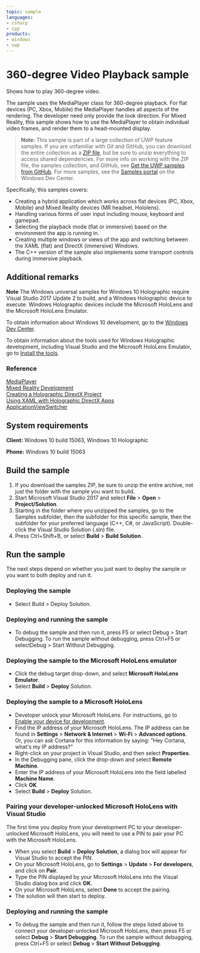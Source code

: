 ```yaml
---
topic: sample
languages:
- csharp
- cpp
products:
- windows
- uwp
---
```


<!---
  category: AudioVideoAndCamera
  samplefwlink: http://go.microsoft.com/fwlink/p/?LinkId=853072
--->

# 360-degree Video Playback sample

Shows how to play 360-degree video.

The sample uses the MediaPlayer class for 360-degree playback.
For flat devices (PC, Xbox, Mobile) the MediaPlayer handles all aspects of the rendering.
The developer need only provide the look direction.
For Mixed Reality, this sample shows how to use
the MediaPlayer to obtain individual video frames, and render them to a head-mounted display.

> **Note:** This sample is part of a large collection of UWP feature samples. 
> If you are unfamiliar with Git and GitHub, you can download the entire collection as a 
> [ZIP file](https://github.com/Microsoft/Windows-universal-samples/archive/master.zip), but be 
> sure to unzip everything to access shared dependencies. For more info on working with the ZIP file, 
> the samples collection, and GitHub, see [Get the UWP samples from GitHub](https://aka.ms/ovu2uq). 
> For more samples, see the [Samples portal](https://aka.ms/winsamples) on the Windows Dev Center. 

Specifically, this samples covers:

- Creating a hybrid application which works across flat devices (PC, Xbox, Mobile) and Mixed Reality devices (MR headset, Hololens).
- Handling various forms of user input including mouse, keyboard and gamepad.
- Selecting the playback mode (flat or immersive) based on the environment the app is running in.
- Creating multiple windows or views of the app and switching between the XAML (flat) and DirectX (immersive) Windows.
- The C++ version of the sample also implements some transport controls during immersive playback.

## Additional remarks

**Note** The Windows universal samples for Windows 10 Holographic require Visual Studio 2017 Update 2
to build, and a Windows Holographic device to execute. Windows Holographic devices include the
Microsoft HoloLens and the Microsoft HoloLens Emulator.

To obtain information about Windows 10 development, go to the [Windows Dev Center](http://go.microsoft.com/fwlink/?LinkID=532421).

To obtain information about the tools used for Windows Holographic development, including
Visual Studio and the Microsoft HoloLens Emulator, go to
[Install the tools](https://developer.microsoft.com/windows/mixed-reality/install_the_tools).

### Reference
[MediaPlayer](https://docs.microsoft.com/en-us/uwp/api/windows.media.playback.mediaplayer)  
[Mixed Reality Development](https://developer.microsoft.com/en-us/windows/mixed-reality/development)  
[Creating a Holographic DirextX Project](https://developer.microsoft.com/en-us/windows/mixed-reality/creating_a_holographic_directx_project)  
[Using XAML with Holographic DirectX Apps](https://developer.microsoft.com/en-us/windows/mixed-reality/using_xaml_with_holographic_directx_apps)  
[ApplicationViewSwitcher](http://msdn.microsoft.com/library/windows/apps/dn281094)  

## System requirements

**Client:** Windows 10 build 15063, Windows 10 Holographic

**Phone:** Windows 10 build 15063

## Build the sample

1. If you download the samples ZIP, be sure to unzip the entire archive, not just the folder with
   the sample you want to build.
2. Start Microsoft Visual Studio 2017 and select **File** \> **Open** \> **Project/Solution**.
3. Starting in the folder where you unzipped the samples, go to the Samples subfolder, then the
   subfolder for this specific sample, then the subfolder for your preferred language (C++, C#, or
   JavaScript). Double-click the Visual Studio Solution (.sln) file.
4. Press Ctrl+Shift+B, or select **Build** \> **Build Solution**.

## Run the sample

The next steps depend on whether you just want to deploy the sample or you want to both deploy and
run it.

### Deploying the sample

- Select Build > Deploy Solution. 

### Deploying and running the sample

- To debug the sample and then run it, press F5 or select Debug >  Start Debugging. To run the sample without debugging, press Ctrl+F5 or selectDebug > Start Without Debugging. 

### Deploying the sample to the Microsoft HoloLens emulator

- Click the debug target drop-down, and select **Microsoft HoloLens Emulator**.
- Select **Build** \> **Deploy** Solution.

### Deploying the sample to a Microsoft HoloLens

- Developer unlock your Microsoft HoloLens. For instructions, go to
  [Enable your device for development](https://msdn.microsoft.com/windows/uwp/get-started/enable-your-device-for-development#enable-your-windows-10-devices).
- Find the IP address of your Microsoft HoloLens. The IP address can be found in **Settings**
  \> **Network & Internet** \> **Wi-Fi** \> **Advanced options**. Or, you can ask Cortana for this
  information by saying: "Hey Cortana, what's my IP address?"
- Right-click on your project in Visual Studio, and then select **Properties**.
- In the Debugging pane, click the drop-down and select **Remote Machine**.
- Enter the IP address of your Microsoft HoloLens into the field labelled **Machine Name**.
- Click **OK**.
- Select **Build** \> **Deploy** Solution.

### Pairing your developer-unlocked Microsoft HoloLens with Visual Studio

The first time you deploy from your development PC to your developer-unlocked Microsoft HoloLens,
you will need to use a PIN to pair your PC with the Microsoft HoloLens.
- When you select **Build** \> **Deploy Solution**, a dialog box will appear for Visual Studio to
  accept the PIN.
- On your Microsoft HoloLens, go to **Settings** \> **Update** \> **For developers**, and click on
  **Pair**.
- Type the PIN displayed by your Microsoft HoloLens into the Visual Studio dialog box and click
  **OK**.
- On your Microsoft HoloLens, select **Done** to accept the pairing.
- The solution will then start to deploy.

### Deploying and running the sample

- To debug the sample and then run it, follow the steps listed above to connect your
  developer-unlocked Microsoft HoloLens, then press F5 or select **Debug** \> **Start Debugging**.
  To run the sample without debugging, press Ctrl+F5 or select **Debug** \> **Start Without Debugging**.
